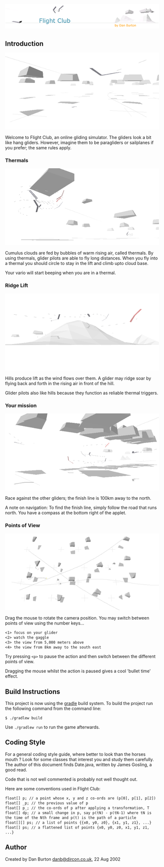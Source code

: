 # ![Flight Club](img/hg_banner.gif)

## Introduction

![A glider over the flatlands](img/1glider_b.gif)

Welcome to Flight Club, an online gliding simulator. The gliders look a bit like hang gliders. However, imagine them to be paragliders or sailplanes if you prefer; the same rules apply.


### Thermals

![Circling under a cloud](img/thermal_b.gif)

Cumulus clouds are fed by bubbles of warm rising air, called thermals. By using thermals, glider pilots are able to fly long distances. When you fly into a thermal you should circle to stay in the lift and climb upto cloud base.

Your vario will start beeping when you are in a thermal.


### Ridge Lift

![Gliders ridge soaring](img/ridge_b.gif)

Hills produce lift as the wind flows over them. A glider may ridge soar by flying back and forth in the rising air in front of the hill.

Glider pilots also like hills because they function as reliable thermal triggers.


### Your mission

![A cloud street](img/street_b.gif)

Race against the other gliders; the finish line is 100km away to the north.

A note on navigation: To find the finish line, simply follow the road that runs north. You have a compass at the bottom right of the applet.


### Points of View

![Press <3> for the plan view](img/plan_b.gif)

Drag the mouse to rotate the camera position. You may switch between points of view using the number keys...

    <1> focus on your glider
    <2> watch the gaggle
    <3> the view from 5,000 meters above
    <4> the view from 8km away to the south east

Try pressing `<p>` to pause the action and then switch between the different points of view.

Dragging the mouse whilst the action is paused gives a cool 'bullet time' effect.


## Build Instructions

This project is now using the [gradle](http://www.gradle.org/) build system. To build the project run the following command from the command line:

    $ ./gradlew build

Use `./gradlew run` to run the game afterwards.


## Coding Style

For a general coding style guide, where better to look than the horses
mouth ? Look for some classes that interest you and study them
carefully. The author of this document finds Date.java, written by
James Gosling, a good read.

Code that is not well commented is probably not well thought out.

Here are some conventions used in Flight Club:

    float[] p; // a point whose x, y and z co-ords are (p[0], p[1], p[2])
    float[] _p; // the previous value of p
    float[] p_; // the co-ords of p after applying a transformation, T
    float[] dp; // a small change in p, say p(tN) - p(tN-1) where tN is
    the time of the Nth frame and p(t) is the path of a particle
    float[][] ps; // a list of points {{x0, y0, z0}, {x1, y1, z1}, ...}
    float[] ps; // a flattened list of points {x0, y0, z0, x1, y1, z1, ...}


## Author

Created by Dan Burton <danb@dircon.co.uk>, 22 Aug 2002

